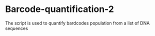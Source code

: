 # Barcode-quantification-2
The script is used to quantify bardcodes population from a list of DNA sequences
